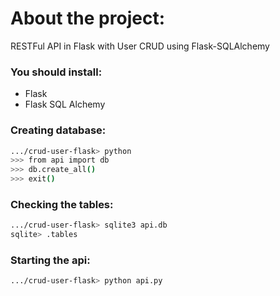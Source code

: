 # About the project:
RESTFul API in Flask with User CRUD using Flask-SQLAlchemy

### You should install:
* Flask
* Flask SQL Alchemy

### Creating database:
```bash
.../crud-user-flask> python
>>> from api import db
>>> db.create_all()
>>> exit()
```

### Checking the tables:
```bash
.../crud-user-flask> sqlite3 api.db
sqlite> .tables
```

### Starting the api:
```bash
.../crud-user-flask> python api.py
```